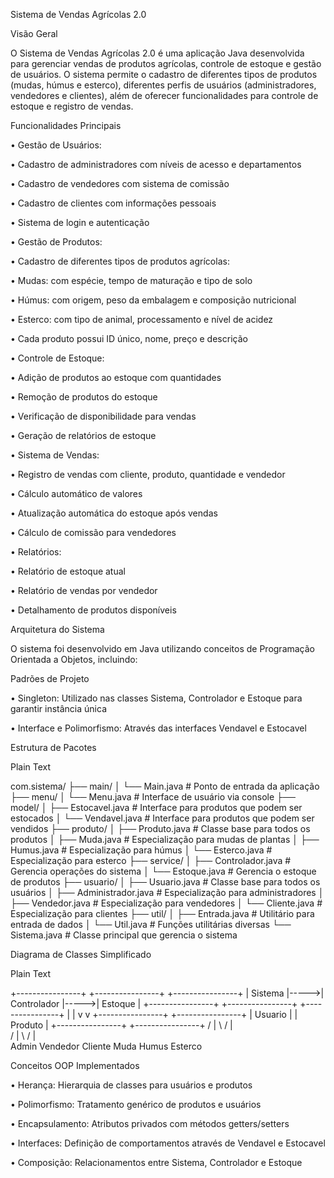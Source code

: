 Sistema de Vendas Agrícolas 2.0

Visão Geral

O Sistema de Vendas Agrícolas 2.0 é uma aplicação Java desenvolvida para gerenciar vendas de produtos agrícolas, controle de estoque e gestão de usuários. O sistema permite o cadastro de diferentes tipos de produtos (mudas, húmus e esterco), diferentes perfis de usuários (administradores, vendedores e clientes), além de oferecer funcionalidades para controle de estoque e registro de vendas.

Funcionalidades Principais

•
Gestão de Usuários:

•
Cadastro de administradores com níveis de acesso e departamentos

•
Cadastro de vendedores com sistema de comissão

•
Cadastro de clientes com informações pessoais

•
Sistema de login e autenticação



•
Gestão de Produtos:

•
Cadastro de diferentes tipos de produtos agrícolas:

•
Mudas: com espécie, tempo de maturação e tipo de solo

•
Húmus: com origem, peso da embalagem e composição nutricional

•
Esterco: com tipo de animal, processamento e nível de acidez



•
Cada produto possui ID único, nome, preço e descrição



•
Controle de Estoque:

•
Adição de produtos ao estoque com quantidades

•
Remoção de produtos do estoque

•
Verificação de disponibilidade para vendas

•
Geração de relatórios de estoque



•
Sistema de Vendas:

•
Registro de vendas com cliente, produto, quantidade e vendedor

•
Cálculo automático de valores

•
Atualização automática do estoque após vendas

•
Cálculo de comissão para vendedores



•
Relatórios:

•
Relatório de estoque atual

•
Relatório de vendas por vendedor

•
Detalhamento de produtos disponíveis



Arquitetura do Sistema

O sistema foi desenvolvido em Java utilizando conceitos de Programação Orientada a Objetos, incluindo:

Padrões de Projeto

•
Singleton: Utilizado nas classes Sistema, Controlador e Estoque para garantir instância única

•
Interface e Polimorfismo: Através das interfaces Vendavel e Estocavel

Estrutura de Pacotes

Plain Text


com.sistema/
├── main/
│   └── Main.java                 # Ponto de entrada da aplicação
├── menu/
│   └── Menu.java                 # Interface de usuário via console
├── model/
│   ├── Estocavel.java            # Interface para produtos que podem ser estocados
│   └── Vendavel.java             # Interface para produtos que podem ser vendidos
├── produto/
│   ├── Produto.java              # Classe base para todos os produtos
│   ├── Muda.java                 # Especialização para mudas de plantas
│   ├── Humus.java                # Especialização para húmus
│   └── Esterco.java              # Especialização para esterco
├── service/
│   ├── Controlador.java          # Gerencia operações do sistema
│   └── Estoque.java              # Gerencia o estoque de produtos
├── usuario/
│   ├── Usuario.java              # Classe base para todos os usuários
│   ├── Administrador.java        # Especialização para administradores
│   ├── Vendedor.java             # Especialização para vendedores
│   └── Cliente.java              # Especialização para clientes
├── util/
│   ├── Entrada.java              # Utilitário para entrada de dados
│   └── Util.java                 # Funções utilitárias diversas
└── Sistema.java                  # Classe principal que gerencia o sistema


Diagrama de Classes Simplificado

Plain Text


+----------------+      +----------------+      +----------------+
|    Sistema     |----->| Controlador    |----->|    Estoque     |
+----------------+      +----------------+      +----------------+
        |                      |
        v                      v
+----------------+      +----------------+
|    Usuario     |      |    Produto     |
+----------------+      +----------------+
   /    |    \             /    |    \
  /     |     \           /     |     \
Admin Vendedor Cliente   Muda  Humus Esterco


Conceitos OOP Implementados

•
Herança: Hierarquia de classes para usuários e produtos

•
Polimorfismo: Tratamento genérico de produtos e usuários

•
Encapsulamento: Atributos privados com métodos getters/setters

•
Interfaces: Definição de comportamentos através de Vendavel e Estocavel

•
Composição: Relacionamentos entre Sistema, Controlador e Estoque

